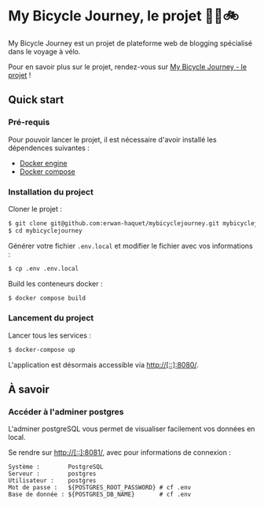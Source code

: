 # My Bicycle Journey, le projet 🚴🚴🚲
My Bicycle Journey est un projet de plateforme web de blogging spécialisé dans le voyage à vélo.   

Pour en savoir plus sur le projet, rendez-vous sur [My Bicycle Journey - le projet](https://github.com/erwan-haquet/mybicyclejourney/wiki/My-Bicycle-Journey) !

## Quick start

### Pré-requis

Pour pouvoir lancer le projet, il est nécessaire d'avoir installé les dépendences suivantes :

- [Docker engine](https://docs.docker.com/engine/installation/)
- [Docker compose](https://docs.docker.com/compose/install/)

### Installation du project

Cloner le projet :

```bash
$ git clone git@github.com:erwan-haquet/mybicyclejourney.git mybicyclejourney
$ cd mybicyclejourney
```

Générer votre fichier `.env.local` et modifier le fichier avec vos informations :

```bash
$ cp .env .env.local
```

Build les conteneurs docker :

```bash
$ docker compose build 
```

### Lancement du project

Lancer tous les services :

```bash
$ docker-compose up
```

L'application est désormais accessible via [http://[::]:8080/](http://[::]:8080/).

## À savoir

### Accéder à l'adminer postgres
L'adminer postgreSQL vous permet de visualiser facilement vos données en local.

Se rendre sur [http://[::]:8081/](http://[::]:8081/), avec pour informations de connexion :   

```
Système :        PostgreSQL
Serveur :        postgres
Utilisateur :    postgres
Mot de passe :   ${POSTGRES_ROOT_PASSWORD} # cf .env
Base de donnée : ${POSTGRES_DB_NAME}       # cf .env
```


